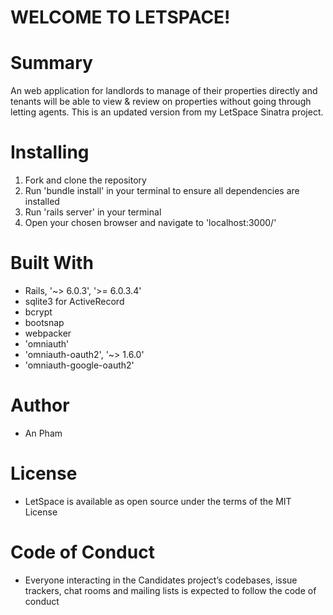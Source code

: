 # WELCOME TO LETSPACE!

# Summary

An web application for landlords to manage of their properties directly and tenants will be able to view & review on properties without going through letting agents. This is an updated version from my LetSpace Sinatra project. 


# Installing

1. Fork and clone the repository
2. Run 'bundle install' in your terminal to ensure all dependencies are installed
3. Run 'rails server' in your terminal
4. Open your chosen browser and navigate to 'localhost:3000/'


# Built With

- Rails, '~> 6.0.3', '>= 6.0.3.4'
- sqlite3 for ActiveRecord
- bcrypt
- bootsnap
- webpacker
- 'omniauth'
- 'omniauth-oauth2', '~> 1.6.0'
- 'omniauth-google-oauth2'

# Author

- An Pham

# License

- LetSpace is available as open source under the terms of the MIT License

# Code of Conduct

- Everyone interacting in the Candidates project’s codebases, issue trackers, chat rooms and mailing lists is expected to follow the code of conduct

